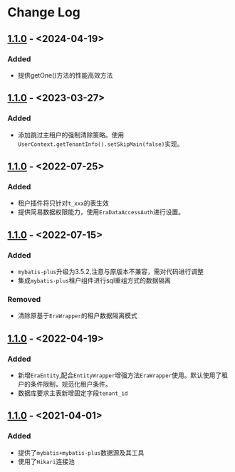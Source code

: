 # Change Log

## [1.1.0] - <2024-04-19>

### Added

* 提供getOne()方法的性能高效方法

## [1.1.0] - <2023-03-27>

### Added

* 添加跳过主租户的强制清除策略。使用`UserContext.getTenantInfo().setSkipMain(false)`实现。

## [1.1.0] - <2022-07-25>

### Added

* 租户插件将只针对`t_xxx`的表生效
* 提供简易数据权限能力，使用`EraDataAccessAuth`进行设置。

## [1.1.0] - <2022-07-15>

### Added

* `mybatis-plus`升级为3.5.2,注意与原版本不兼容，需对代码进行调整
* 集成`mybatis-plus`租户组件进行sql重组方式的数据隔离

### Removed

* 清除原基于`EraWrapper`的租户数据隔离模式

## [1.1.0] - <2022-04-19>

### Added

* 新增`EraEntity`,配合`EntityWrapper`增强方法`EraWrapper`使用。默认使用了租户的条件限制，规范化租户条件。
* 数据库要求主表新增固定字段`tenant_id`

## [1.1.0] - <2021-04-01>

### Added

* 提供了`mybatis+mybatis-plus`数据源及其工具
* 使用了`Hikari`连接池

[1.1.0]: <>